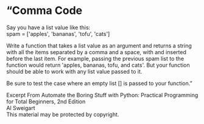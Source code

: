 
# “Comma Code

Say you have a list value like this:  
spam = ['apples', 'bananas', 'tofu', 'cats']

Write a function that takes a list value as an argument and returns a string with all the items separated by a comma and a space, with and inserted before the last item. For example, passing the previous spam list to the function would return 'apples, bananas, tofu, and cats'. But your function should be able to work with any list value passed to it. 

Be sure to test the case where an empty list [] is passed to your function.”

Excerpt From Automate the Boring Stuff with Python: Practical Programming for Total Beginners, 2nd Edition  
Al Sweigart  
This material may be protected by copyright.